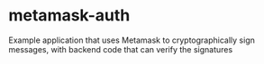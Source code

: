 # metamask-auth
Example application that uses Metamask to cryptographically sign messages, with backend code that can verify the signatures
